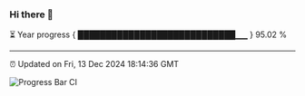 ### Hi there 👋

⏳ Year progress { ████████████████████████████▁▁ } 95.02 %

---

⏰ Updated on Fri, 13 Dec 2024 18:14:36 GMT

![Progress Bar CI](https://github.com/Shyam-Makwana/GitHub-Actions-Demo/workflows/Progress%20Bar%20CI/badge.svg)
